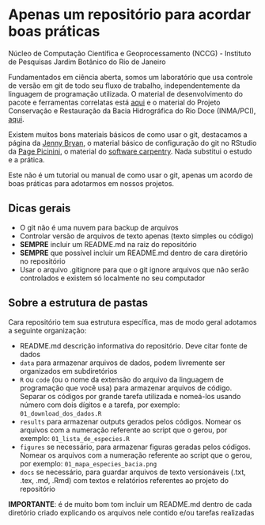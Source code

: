 # Apenas um repositório para acordar boas práticas

Núcleo de Computação Científica e Geoprocessamento (NCCG) - Instituto de Pesquisas Jardim Botânico do Rio de Janeiro

Fundamentados em ciência aberta, somos um laboratório que usa controle de versão em git de todo seu fluxo de trabalho, independentemente da linguagem de programação utilizada. O material de desenvolvimento do pacote e ferramentas correlatas está [aqui](https://github.com/Model-R) e o material do Projeto Conservação e Restauração da Bacia Hidrográfica do Rio Doce (INMA/PCI), [aqui](https://github.com/Projeto-BHRD-INMA). 

Existem muitos bons materiais básicos de como usar o git, destacamos a página da [Jenny Bryan](https://happygitwithr.com/), o material básico de configuração do git no RStudio da [Page Picinini](https://pagepiccinini.com/r-course/lesson-0-introduction-and-set-up/), o material do [software carpentry](https://swcarpentry.github.io/git-novice/). Nada substitui o estudo e a prática.

Este não é um tutorial ou manual de como usar o git, apenas um acordo de boas práticas para adotarmos em nossos projetos.

## Dicas gerais

+ O git não é uma nuvem para backup de arquivos
+ Controlar versão de arquivos de texto apenas (texto simples ou código)
+ **SEMPRE** incluir um README.md na raiz do repositório
+ **SEMPRE** que possível incluir um README.md dentro de cara diretório no repositório
+ Usar o arquivo .gitignore para que o git ignore arquivos que não serão controlados e existem só localmente no seu computador

## Sobre a estrutura de pastas

Cara repositório tem sua estrutura específica, mas de modo geral adotamos a seguinte organização:

+ README.md descrição informativa do repositório. Deve citar fonte de dados
+ `data` para armazenar arquivos de dados, podem livremente ser organizados em subdiretórios
+ `R` ou `code` (ou o nome da extensão do arquivo da linguagem de programação que você usa) para armazenar arquivos de código. Separar os códigos por grande tarefa utilizada e nomeá-los usando número com dois dígitos e a tarefa, por exemplo: `01_download_dos_dados.R`
+ `results` para armazenar outputs gerados pelos códigos. Nomear os arquivos com a numeração referente ao script que o gerou, por exemplo: `01_lista_de_especies.R`
+ `figures` se necessário, para armazenar figuras geradas pelos códigos. Nomear os arquivos com a numeração referente ao script que o gerou, por exemplo: `01_mapa_especies_bacia.png`
+ `docs` se necessário, para guardar arquivos de texto versionáveis (.txt, .tex, .md, .Rmd) com textos e relatórios referentes ao projeto do repositório

**IMPORTANTE**: é de muito bom tom incluir um README.md dentro de cada diretório criado explicando os arquivos nele contido e/ou tarefas realizadas

